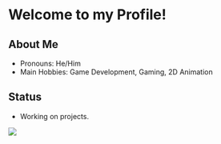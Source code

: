 # Welcome to my Profile!

## About Me

- Pronouns: He/Him
- Main Hobbies: Game Development, Gaming, 2D Animation

## Status

- Working on projects.

![](https://komarev.com/ghpvc/?username=lgm-productions&color=yellow&style=plastic)
